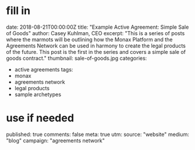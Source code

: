 # fill in
date:      2018-08-21T00:00:00Z
title:     "Example Active Agreement: Simple Sale of Goods"
author: Casey Kuhlman, CEO
excerpt:   "This is a series of posts where the marmots will be outlining how the Monax Platform and the Agreements Network can be used in harmony to create the legal products of the future. This post is the first in the series and covers a simple sale of goods contract."
thumbnail: sale-of-goods.jpg
categories:
  - active agreements
tags:
  - monax
  - agreements network
  - legal products
  - sample archetypes

# use if needed
published: true
comments:  false
meta:      true
utm:
  source: "website"
  medium: "blog"
  campaign: "agreements network"

